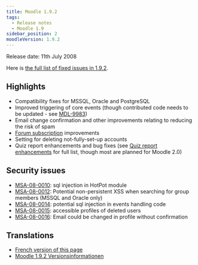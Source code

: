 ```yaml
---
title: Moodle 1.9.2
tags:
  - Release notes
  - Moodle 1.9
sidebar_position: 2
moodleVersion: 1.9.2
---
```

Release date: 11th July 2008

Here is [the full list of fixed issues in 1.9.2](http://tracker.moodle.org/secure/BrowseVersion.jspa?id=10011&versionId=10280&showOpenIssuesOnly=false).

## Highlights

- Compatibility fixes for MSSQL, Oracle and PostgreSQL
- Improved triggering of core events (though contributed code needs to be updated - see [MDL-9983](https://tracker.moodle.org/browse/MDL-9983))
- Email change confirmation and other improvements relating to reducing the risk of spam
- [Forum subscription](https://docs.moodle.org/en/Forum_subscription) improvements
- Setting for deleting not-fully-set-up accounts
- Quiz report enhancements and bug fixes (see [Quiz report enhancements](https://docs.moodle.org/dev/Quiz_report_enhancements) for full list, though most are planned for Moodle 2.0)

## Security issues

- [MSA-08-0010](http://moodle.org/mod/forum/discuss.php?d=101402): sql injection in HotPot module
- [MSA-08-0012](http://moodle.org/mod/forum/discuss.php?d=101404): Potential non-persistent XSS when searching for group members (MSSQL and Oracle only)
- [MSA-08-0014](http://moodle.org/mod/forum/discuss.php?d=101406): potential sql injection in events handling code
- [MSA-08-0015](http://moodle.org/mod/forum/discuss.php?d=101407): accessible profiles of deleted users
- [MSA-08-0016](http://moodle.org/mod/forum/discuss.php?d=101409): Email could be changed in profile without confirmation

## Translations

- [French version of this page](https://docs.moodle.org/19/fr/Notes_de_mise_à_jour_de_Moodle_1.9.2)
- [Moodle 1.9.2 Versionsinformationen](https://docs.moodle.org/de/Moodle_1.9.2_Versionsinformationen)
